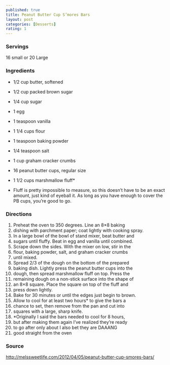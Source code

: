 ```yaml
---
published: true
title: Peanut Butter Cup S’mores Bars
layout: post
categories: [Desserts]
rating: 1
---
```

### Servings
16 small or 20 Large

### Ingredients
- 1/2 cup butter, softened
- 1/2 cup packed brown sugar
- 1/4 cup sugar
- 1 egg
- 1 teaspoon vanilla
- 1 1/4 cups flour
- 1 teaspoon baking powder
- 1/4 teaspoon salt
- 1 cup graham cracker crumbs
- 16 peanut butter cups, regular size
- 1 1/2 cups marshmallow fluff*

- Fluff is pretty impossible to measure, so this doesn’t have to be an exact amount, just kind of eyeball it. As long as you have enough to cover the PB cups, you’re good to go.

### Directions
1. Preheat the oven to 350 degrees.  Line an 8×8 baking
2. dishing with parchment paper; coat lightly with cooking spray.
3. In a large bowl of the bowl of stand mixer, beat butter and
4. sugars until fluffy.  Beat in egg and vanilla until combined.
5. Scrape down the sides.  With the mixer on low, stir in the
6. flour, baking powder, salt, and graham cracker crumbs
7. until mixed.
8. Spread 2/3 of the dough on the bottom of the prepared
9. baking dish.  Lightly press the peanut butter cups into the
10. dough, then spread marshmallow fluff on top.  Press the
11. remaining dough on a non-stick surface into the shape of
12. an 8×8 square.  Place the square on top of the fluff and
13. press down lightly.
14. Bake for 30 minutes or until the edges just begin to brown.
15. Allow to cool for at least two hours* to give the bars a
16. chance to set, then remove from the pan and cut into
17. squares with a large, sharp knife.
18. *Originally I said the bars needed to cool for 8 hours,
19. but after making them again I’ve realized they’re ready
20. to go after only about  I also bet they are DAAANG
21. good straight from the oven

### Source
<a href="http://melssweetlife.com/2012/04/05/peanut-butter-cup-smores-bars/" target="new">http://melssweetlife.com/2012/04/05/peanut-butter-cup-smores-bars/</a>
